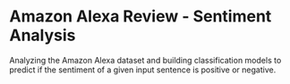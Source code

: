 #  Amazon Alexa Review - Sentiment Analysis
Analyzing the Amazon Alexa dataset and building classification models to predict if the sentiment of a given input sentence is positive or negative.

